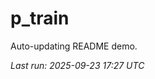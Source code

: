 # p_train

Auto-updating README demo.

<!--START_SECTION:status-->
_Last run: 2025-09-23 17:27 UTC_
<!--END_SECTION:status-->




































































































































































































































































































































































































































































































































































































































































































































